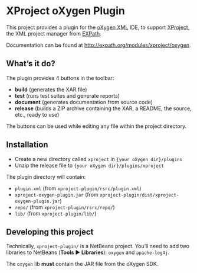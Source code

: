 # XProject oXygen Plugin

This project provides a plugin for the [oXygen XML](http://oxygenxml.com/) IDE,
to support [XProject](http://expath.org/modules/xproject/), the XML project
manager from [EXPath](http://expath.org/).

Documentation can be found at http://expath.org/modules/xproject/oxygen.


## What’s it do?

The plugin provides 4 buttons in the toolbar: 

- **build** (generates the XAR file)
- **test** (runs test suites and generate reports)
- **document** (generates documentation from source code)
- **release** (builds a ZIP archive containing the XAR, a README, the
  source, etc., ready to use)

The buttons can be used while editing any file within the project
directory.


## Installation

- Create a new directory called `xproject` in `{your oXygen dir}/plugins` 
- Unzip the release file to `{your oXygen dir}/plugins/xproject`

The plugin directory will contain:

- `plugin.xml` (from `xproject-plugin/rsrc/plugin.xml`)
- `xproject-oxygen-plugin.jar` (from `xproject-plugin/dist/xproject-oxygen-plugin.jar`)
- `repo/` (from `xproject-plugin/rsrc/repo/`)
- `lib/` (from `xproject-plugin/lib/`)


## Developing this project

Technically, `xproject-plugin/` is a NetBeans project.  You’ll need to
add two libraries to NetBeans (**Tools ► Libraries**): `oxygen` and
`apache-log4j`.

The `oxygen` lib **must** contain the JAR file from the oXygen SDK.
